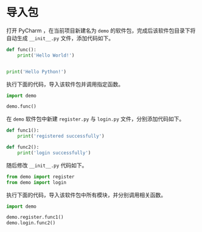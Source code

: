 # 导入包

打开 PyCharm ，在当前项目新建名为 `demo` 的软件包，完成后该软件包目录下将自动生成 `__init__.py` 文件，添加代码如下。

```python
def func():
    print('Hello World!')


print('Hello Python!')
```

执行下面的代码，导入该软件包并调用指定函数。

```python
import demo

demo.func()
```

在 `demo` 软件包中新建 `register.py` 与 `login.py` 文件，分别添加代码如下。

```python
def func1():
    print('registered successfully')
```

```python
def func2():
    print('login successfully')
```

随后修改 `__init__.py` 代码如下。

```python
from demo import register
from demo import login
```

执行下面的代码，导入该软件包中所有模块，并分别调用相关函数。

```python
import demo

demo.register.func1()
demo.login.func2()
```

